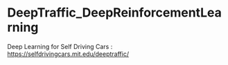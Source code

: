 # DeepTraffic_DeepReinforcementLearning
Deep Learning for Self Driving Cars : https://selfdrivingcars.mit.edu/deeptraffic/
